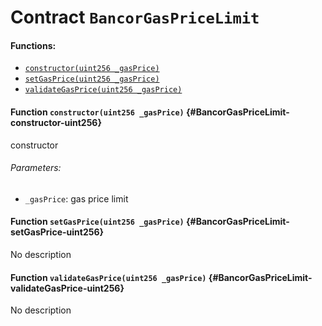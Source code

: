 # Contract `BancorGasPriceLimit`



#### Functions:
- [`constructor(uint256 _gasPrice)`](#BancorGasPriceLimit-constructor-uint256)
- [`setGasPrice(uint256 _gasPrice)`](#BancorGasPriceLimit-setGasPrice-uint256)
- [`validateGasPrice(uint256 _gasPrice)`](#BancorGasPriceLimit-validateGasPrice-uint256)


#### Function `constructor(uint256 _gasPrice)` {#BancorGasPriceLimit-constructor-uint256}
constructor

###### Parameters:
- `_gasPrice`:    gas price limit
#### Function `setGasPrice(uint256 _gasPrice)` {#BancorGasPriceLimit-setGasPrice-uint256}
No description
#### Function `validateGasPrice(uint256 _gasPrice)` {#BancorGasPriceLimit-validateGasPrice-uint256}
No description

